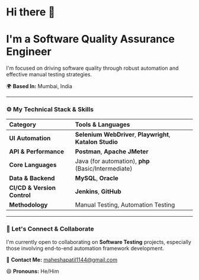 # Hi there 👋 

# I'm a Software Quality Assurance Engineer
I'm focused on driving software quality through robust automation and effective manual testing strategies.

🌍 **Based In:** Mumbai, India

---

### ⚙️ My Technical Stack & Skills

| Category | Tools & Languages |
| :--- | :--- |
| **UI Automation** | **Selenium WebDriver**, **Playwright**, **Katalon Studio** |
| **API & Performance** | **Postman**, **Apache JMeter** |
| **Core Languages** | Java (for automation), **php** (Basic/Intermediate) |
| **Data & Backend** | **MySQL**, **Oracle** |
| **CI/CD & Version Control** | **Jenkins**, **GitHub** |
| **Methodology** | Manual Testing, Automation Testing |

---

### 🤝 Let's Connect & Collaborate

I'm currently open to collaborating on **Software Testing** projects, especially those involving end-to-end automation framework development.

📧 **Contact Me:** maheshapatil1144@gmail.com
<p align="left">
    <a href="mailto:maheshapatil1144@gmail.com"></a>
</p>

😄 **Pronouns:** He/Him
